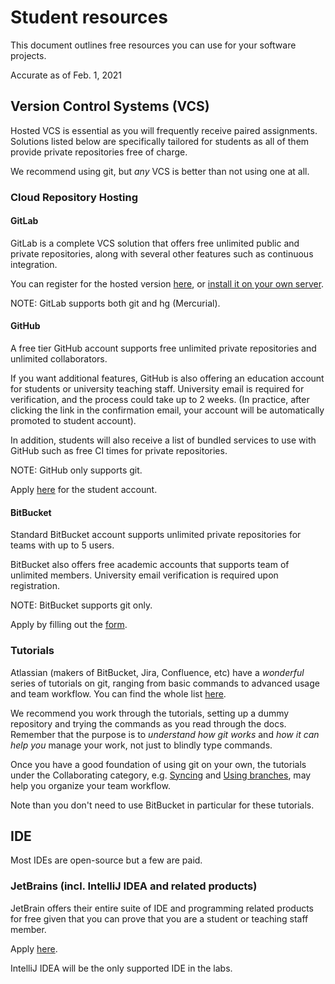 # Student resources

This document outlines free resources you can use for your software projects.

Accurate as of Feb. 1, 2021

## Version Control Systems (VCS)

Hosted VCS is essential as you will frequently receive paired assignments. Solutions listed below
are specifically tailored for students as all of them provide private repositories free of charge.

We recommend using git, but _any_ VCS is better than not using one at all.

### Cloud Repository Hosting

#### GitLab

GitLab is a complete VCS solution that offers free unlimited public and private repositories, along
with several other features such as continuous integration.

You can register for the hosted version [here](https://gitlab.com/users/sign_in),
or [install it on your own server](https://about.gitlab.com/installation/).

NOTE: GitLab supports both git and hg (Mercurial).

#### GitHub

A free tier GitHub account supports free unlimited private repositories and unlimited collaborators.

If you want additional features, GitHub is also offering an education account for students or
university teaching staff. University email is required for verification, and the process could take
up to 2 weeks. (In practice, after clicking the link in the confirmation email, your account will be
automatically promoted to student account).

In addition, students will also receive a list of bundled services to use with GitHub such as free
CI times for private repositories.

NOTE: GitHub only supports git.

Apply [here](https://education.github.com/) for the student account.

#### BitBucket

Standard BitBucket account supports unlimited private repositories for teams with up to 5 users.

BitBucket also offers free academic accounts that supports team of unlimited members. University
email verification is required upon registration.

NOTE: BitBucket supports git only.

Apply by filling out the
[form](https://www.atlassian.com/software/views/bitbucket-academic-license).

### Tutorials

Atlassian (makers of BitBucket, Jira, Confluence, etc) have a _wonderful_
series of tutorials on git, ranging from basic commands to advanced usage and team workflow. You can
find the whole list
[here](https://www.atlassian.com/git/tutorials).

We recommend you work through the tutorials, setting up a dummy repository and trying the commands
as you read through the docs. Remember that the purpose is to _understand how git works_ and _how it
can help you_ manage your work, not just to blindly type commands.

Once you have a good foundation of using git on your own, the tutorials under the Collaborating
category, e.g. [Syncing](https://www.atlassian.com/git/tutorials/syncing)
and [Using branches](https://www.atlassian.com/git/tutorials/using-branches), may help you organize
your team workflow.

Note than you don't need to use BitBucket in particular for these tutorials.

## IDE

Most IDEs are open-source but a few are paid.

### JetBrains (incl. IntelliJ IDEA and related products)

JetBrain offers their entire suite of IDE and programming related products for free given that you
can prove that you are a student or teaching staff member.

Apply [here](https://www.jetbrains.com/student/).

IntelliJ IDEA will be the only supported IDE in the labs.


